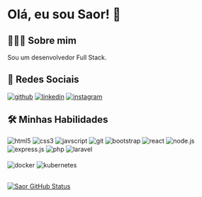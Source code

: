 # Olá, eu sou Saor! 👋

## 🧑🏾‍💻 Sobre mim
Sou um desenvolvedor Full Stack.

## 🔗 Redes Sociais
[![github](https://img.shields.io/badge/GitHub-100000?style=for-the-badge&logo=github&logoColor=white)](https://github.com/SaorCampos)
[![linkedin](https://img.shields.io/badge/linkedin-0A66C2?style=for-the-badge&logo=linkedin&logoColor=white)](https://www.linkedin.com/in/saor-campos-de-oliveira-0675a8ab/)
[![instagram](https://img.shields.io/badge/Instagram-E4405F?style=for-the-badge&logo=instagram&logoColor=white)](https://instagram.com/saorcamposdeoliveira)


## 🛠 Minhas Habilidades
<div style="display: inline_block">
  <img align="center" alt="html5" src="https://img.shields.io/badge/HTML5-20232A?style=for-the-badge&logo=html5&logoColor=white" />
  <img align="center" alt="css3" src="https://img.shields.io/badge/CSS3-20232A?style=for-the-badge&logo=css3&logoColor=white" />
  <img align="center" alt="javscript" src="https://img.shields.io/badge/JavaScript-20232A?style=for-the-badge&logo=javascript&logoColor=black" />
  <img align="center" alt="git" src="https://img.shields.io/badge/GIT-20232A?style=for-the-badge&logo=git&logoColor=white" />
  <img align="center" alt="bootstrap" src="https://img.shields.io/badge/Bootstrap-20232A?style=for-the-badge&logo=bootstrap&logoColor=white" />
  <img align="center" alt="react" src="https://img.shields.io/badge/React-20232A?style=for-the-badge&logo=react&logoColor=61DAFB" />
  <img align="center" alt="node.js" src="https://img.shields.io/badge/Node.js-20232A?style=for-the-badge&logo=node.js&logoColor=white" />
  <img align="center" alt="express.js" src="https://img.shields.io/badge/Express.js-20232A?style=for-the-badge" />
  <img align="center" alt="php" src="https://img.shields.io/badge/PHP-20232A?style=for-the-badge&logo=php&logoColor=61DAFB" />
  <img align="center" alt="laravel" src="https://img.shields.io/badge/Laravel-20232A?style=for-the-badge&logo=laravel&logoColor" />
</div>
<br/>
<div style="display: inline_block">
  <img align="center" alt="docker" src="https://img.shields.io/badge/Docker-20232A?style=for-the-badge&logo=docker" />
  <img align="center" alt="kubernetes" src="https://img.shields.io/badge/Kubernets-20232A?style=for-the-badge&logo=kubernetes" />
</div>
<br/>

[![Saor GitHub Status](https://github-readme-stats.vercel.app/api?username=saorcampos&theme=tokyonight)](https://github.com/SaorCampos/github-readme-stats)
